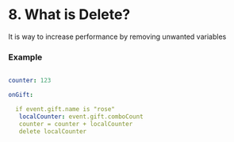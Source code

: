 
# 8. What is Delete?

It is way to increase performance by removing 
unwanted variables 

### Example
``` yml

counter: 123

onGift:

  if event.gift.name is "rose"
   localCounter: event.gift.comboCount
   counter = counter + localCounter
   delete localCounter
  
```   
  